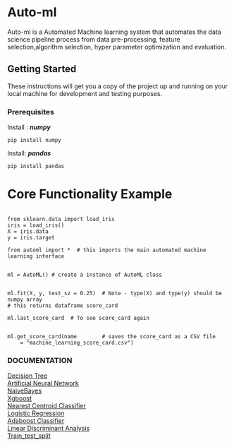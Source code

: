 # Auto-ml

Auto-ml is a Automated Machine learning system that automates the data science pipeline process from data pre-processing,
feature selection,algorithm selection, hyper parameter optimization and evaluation.

## Getting Started
These instructions will get you a copy of the project up and running on your local machine for development and testing purposes.

### Prerequisites
Install :
***numpy***
```
pip install numpy

```
Install:
***pandas***
```
pip install pandas

```
# Core Functionality Example

```

from sklearn.data import load_iris
iris = load_iris()
X = iris.data
y = iris.target

from automl import *  # this imports the main automated machine learning interface


ml = AutoML() # create a instance of AutoML class


ml.fit(X, y, test_sz = 0.25)  # Note - type(X) and type(y) should be numpy array
# this returns dataframe score_card

ml.last_score_card  # To see score_card again


ml.get_score_card(name        # saves the score_card as a CSV file
	= "machine_learning_score_card.csv")

```


### DOCUMENTATION

[Decision Tree](https://github.com/vidushibindroo/Auto-ml/blob/master/Documentation/decision_tree_docu.md)
</br>
[Artificial Neural Network](https://github.com/vidushibindroo/Auto-ml/blob/master/Documentation/ANN.md)
</br>
[NaiveBayes](https://github.com/vidushibindroo/Auto-ml/blob/master/Documentation/naivebayes_docu.md)
</br>
[Xgboost](https://github.com/vidushibindroo/Auto-ml/blob/master/Documentation/xgboost_docu.md)
</br>
[Nearest Centroid Classifier](https://github.com/vidushibindroo/Auto-ml/blob/master/Documentation/Nearest_Centroid_Classifier.md)
</br>
[Logistic Regression](https://github.com/vidushibindroo/Auto-ml/blob/master/Documentation/Logisticregression.md)
</br>
[Adaboost Classifier](https://github.com/vidushibindroo/Auto-ml/blob/master/Documentation/Adaboost.md)
</br>
[Linear Discriminant Analysis](https://github.com/vidushibindroo/Auto-ml/blob/master/Documentation/lda.md)
</br>
[Train_test_split](https://github.com/vidushibindroo/Auto-ml/blob/master/Documentation/train_test_docu.md)

















